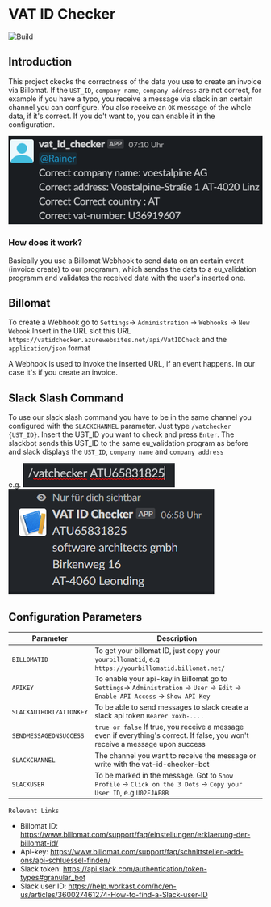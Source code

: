 # VAT ID Checker

![Build](https://github.com/software-architects/vat-id-check/workflows/Deploy%20VAT%20ID%20Checker%20to%20Azure%20Function%20App/badge.svg)

## Introduction

This project ckecks the correctness of the data you use to create an invoice via Billomat.
If the `UST_ID`, `company name`, `company address` are not correct, for example if you have a typo, you receive a message via slack in an certain channel you can configure.
You also receive an `OK` message of the whole data, if it's correct.
If you do't want to, you can enable it in the configuration.

![VatCheckReceive](https://github.com/software-architects/vat-id-check/blob/master/img/vatcheckreceive.png)

### How does it work?
Basically you use a Billomat Webhook to send data on an certain event (invoice create) to our programm, which sendas the data to a eu_validation programm and validates the received data with the user's inserted one.

## Billomat

To create a Webhook go to
`Settings`-> `Administration` -> `Webhooks` -> `New Webook`
Insert in the URL slot this URL `https://vatidchecker.azurewebsites.net/api/VatIDCheck` and the `application/json` format

A Webhook is used to invoke the inserted URL, if an event happens. In our case it's if you create an invoice.

## Slack Slash Command

To use our slack slash command you have to be in the same channel you configured with the `SLACKCHANNEL` parameter.
Just type `/vatchecker {UST_ID}`. 
Insert the UST_ID you want to check and press `Enter`.
The slackbot sends this UST_ID to the same eu_validation program as before and slack displays the `UST_ID`, `company name` and `company address`

e.g. 
![SlackBotSend](https://github.com/software-architects/vat-id-check/blob/master/img/slackbotsend.png)
![SlackBotReceive](https://github.com/software-architects/vat-id-check/blob/master/img/slackbotreceive.png)

## Configuration Parameters


| Parameter                | Description |
| ------------             | ----------- |
| `BILLOMATID`             | To get your billomat ID, just copy your `yourbillomatid`, e.g `https://yourbillomatid.billomat.net/`        |
| `APIKEY`                 | To enable your api-key in Billomat go to `Settings`-> `Administration` -> `User` -> `Edit` -> `Enable API Access` -> `Show API Key`|
| `SLACKAUTHORIZATIONKEY`  | To be able to send messages to slack create a slack api token `Bearer xoxb-....`        |
| `SENDMESSAGEONSUCCESS`   | `true or false` If true, you receive a message even if everything's correct. If false, you won't receive a message upon success        |
| `SLACKCHANNEL`           | The channel you want to receive the message or write with the vat-id-checker-bot         |
| `SLACKUSER`              | To be marked in the message. Got to `Show Profile` -> `Click on the 3 Dots` -> `Copy your User ID`, e.g `U02FJAF8B`      |

`Relevant Links`         
+ Billomat ID: https://www.billomat.com/support/faq/einstellungen/erklaerung-der-billomat-id/ 
+ Api-key: https://www.billomat.com/support/faq/schnittstellen-add-ons/api-schluessel-finden/ 
+ Slack token: https://api.slack.com/authentication/token-types#granular_bot
+ Slack user ID: https://help.workast.com/hc/en-us/articles/360027461274-How-to-find-a-Slack-user-ID

